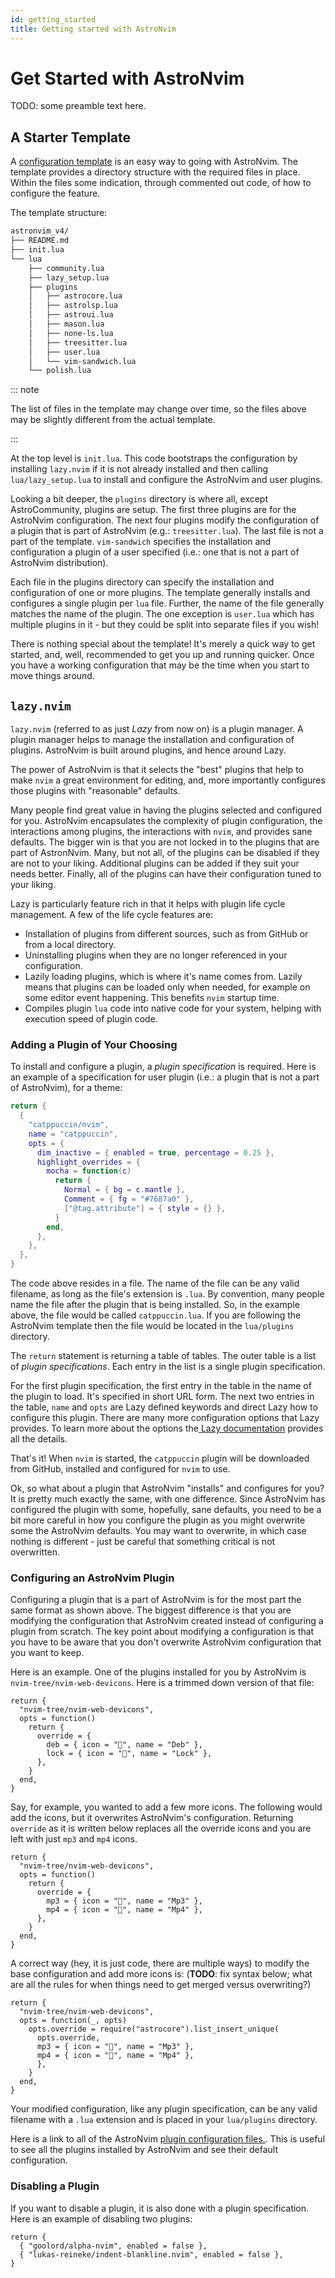 ```yaml
---
id: getting_started
title: Getting started with AstroNvim
---
```

# Get Started with AstroNvim

TODO: some preamble text here.

## A Starter Template

A [configuration template](https://github.com/AstroNvim/template) is an easy way to going with AstroNvim. The template provides a directory structure with the required files in place. Within the files some indication, through commented out code, of how to configure the feature.

The template structure:

```txt
astronvim_v4/
├── README.md
├── init.lua
└── lua
    ├── community.lua
    ├── lazy_setup.lua
    ├── plugins
    │   ├── astrocore.lua
    │   ├── astrolsp.lua
    │   ├── astroui.lua
    │   ├── mason.lua
    │   ├── none-ls.lua
    │   ├── treesitter.lua
    │   ├── user.lua
    │   └── vim-sandwich.lua
    └── polish.lua
```

::: note

The list of files in the template may change over time, so the files above may be slightly different from the actual template.

:::

At the top level is `init.lua`. This code bootstraps the configuration by installing `lazy.nvim` if it is not already installed and then calling `lua/lazy_setup.lua` to install and configure the AstroNvim and user plugins.

Looking a bit deeper, the `plugins` directory is where all, except AstroCommunity, plugins are setup. The first three plugins are for the AstroNvim configuration. The next four plugins modify the configuration of a plugin that is part of AstroNvim (e.g.: `treesitter.lua`). The last file is not a part of the template. `vim-sandwich` specifies the installation and configuration a plugin of a user specified (i.e.: one that is not a part of AstroNvim distribution).

Each file in the plugins directory can specify the installation and configuration of one or more plugins. The template generally installs and configures a single plugin per `lua` file. Further, the name of the file generally matches the name of the plugin. The one exception is `user.lua` which has multiple plugins in it - but they could be split into separate files if you wish!

There is nothing special about the template! It's merely a quick way to get started, and, well, recommended to get you up and running quicker. Once you have a working configuration that may be the time when you start to move things around.

## `lazy.nvim`

`lazy.nvim` (referred to as just *Lazy* from now on) is a plugin manager. A plugin manager helps to manage the installation and configuration of plugins. AstroNvim is built around plugins, and hence around Lazy.

The power of AstroNvim is that it selects the "best" plugins that help to make `nvim` a great environment for editing, and, more importantly configures those plugins with "reasonable" defaults.

Many people find great value in having the plugins selected and configured for you. AstroNvim encapsulates the complexity of plugin configuration, the interactions among plugins, the interactions with `nvim`, and provides sane defaults. The bigger win is that you are not locked in to the plugins that are part of AstronNvim. Many, but not all, of the plugins can be disabled if they are not to your liking. Additional plugins can be added if they suit your needs better. Finally, all of the plugins can have their configuration tuned to your liking.

Lazy is particularly feature rich in that it helps with plugin life cycle management. A few of the life cycle features are:
- Installation of plugins from different sources, such as from GitHub or from a local directory.
- Uninstalling plugins when they are no longer referenced in your configuration.
- Lazily loading plugins, which is where it's name comes from. Lazily means that plugins can be loaded only when needed, for example on some editor event happening. This benefits `nvim` startup time.
- Compiles plugin `lua` code into native code for your system, helping with execution speed of plugin code.

### Adding a Plugin of Your Choosing

To install and configure a plugin, a *plugin specification* is required. Here is an example of a specification for user plugin (i.e.: a plugin that is not a part of AstroNvim), for a theme:
```lua
return {
  {
    "catppuccin/nvim",
    name = "catppuccin",
    opts = {
      dim_inactive = { enabled = true, percentage = 0.25 },
      highlight_overrides = {
        mocha = function(c)
          return {
            Normal = { bg = c.mantle },
            Comment = { fg = "#7687a0" },
            ["@tag.attribute"] = { style = {} },
          }
        end,
      },
    },
  },
}
```

The code above resides in a file. The name of the file can be any valid filename, as long as the file's extension is `.lua`. By convention, many people name the file after the plugin that is being installed. So, in the example above, the file would be called `catppuccin.lua`. If you are following the AstroNvim template then the file would be located in the `lua/plugins` directory.

The `return` statement is returning a table of tables. The outer table is a list of *plugin specifications*. Each entry in the list is a single plugin specification.

For the first plugin specification, the first entry in the table in the name of the plugin to load. It's specified in short URL form. The next two entries in the table, `name` and `opts` are Lazy defined keywords and direct Lazy how to configure this plugin. There are many more configuration options that Lazy provides. To learn more about the options the[ Lazy documentation](https://github.com/folke/lazy.nvim#-plugin-spec) provides all the details.

That's it! When `nvim` is started, the `catppuccin` plugin will be downloaded from GitHub, installed and configured for `nvim` to use.

Ok, so what about a plugin that AstroNvim "installs" and configures for you? It is pretty much exactly the same, with one difference. Since AstroNvim has configured the plugin with some, hopefully, sane defaults, you need to be a bit more careful in how you configure the plugin as you might overwrite some the AstroNvim defaults. You may want to overwrite, in which case nothing is different - just be careful that something critical is not overwritten.

### Configuring an AstroNvim Plugin

Configuring a plugin that is a part of AstroNvim is for the most part the same format as shown above. The biggest difference is that you are modifying the configuration that AstroNvim created instead of configuring a plugin from scratch. The key point about modifying a configuration is that you have to be aware that you don't overwrite AstroNvim configuration that you want to keep.

Here is an example. One of the plugins installed for you by AstroNvim is `nvim-tree/nvim-web-devicons`. Here is a trimmed down version of that file:

```
return {
  "nvim-tree/nvim-web-devicons",
  opts = function()
    return {
      override = {
        deb = { icon = "", name = "Deb" },
        lock = { icon = "󰌾", name = "Lock" },
      },
    }
  end,
}
```

Say, for example, you wanted to add a few more icons. The following would add the icons, but it overwrites AstroNvim's configuration. Returning `override` as it is written below replaces all the override icons and you are left with just `mp3` and `mp4` icons.

```
return {
  "nvim-tree/nvim-web-devicons",
  opts = function()
    return {
      override = {
        mp3 = { icon = "󰎆", name = "Mp3" },
        mp4 = { icon = "", name = "Mp4" },
      },
    }
  end,
}
```

A correct way (hey, it is just code, there are multiple ways) to modify the base configuration and add more icons is: (**TODO**: fix syntax below; what are all the rules for when things need to get merged versus overwriting?)
```
return {
  "nvim-tree/nvim-web-devicons",
  opts = function(_, opts)
    opts.override = require("astrocore").list_insert_unique(
      opts.override,
      mp3 = { icon = "󰎆", name = "Mp3" },
      mp4 = { icon = "", name = "Mp4" },
      },
    }
  end,
}
```

Your modified configuration, like any plugin specification, can be any valid filename with a `.lua` extension and is placed in your `lua/plugins` directory.

Here is a link to all of the AstroNvim [plugin configuration files.](https://github.com/AstroNvim/AstroNvim/tree/v4/lua%2Fastronvim%2Fplugins). This is useful to see all the plugins installed by AstroNvim and see their default configuration.

### Disabling a Plugin

If you want to disable a plugin, it is also done with a plugin specification. Here is an example of disabling two plugins:

```
return {
  { "goolord/alpha-nvim", enabled = false },
  { "lukas-reineke/indent-blankline.nvim", enabled = false },
}
```
